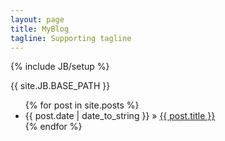 ```yaml
---
layout: page
title: MyBlog
tagline: Supporting tagline
---
```

{% include JB/setup %}

<p>{{ site.JB.BASE_PATH }}</p>
<ul class="posts">
  {% for post in site.posts %}
    <li><span>{{ post.date | date_to_string }}</span> &raquo; <a href="{{ BASE_PATH }}{{ post.url }}">{{ post.title }}</a></li>
  {% endfor %}
</ul>

